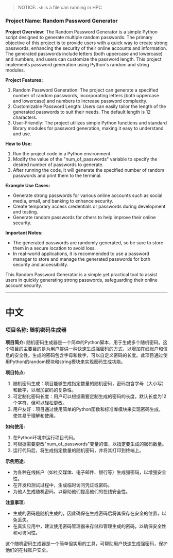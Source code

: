>NOTICE:`.sh` is a file can running in HPC

### Project Name: Random Password Generator

**Project Overview:**
The Random Password Generator is a simple Python script designed to generate multiple random passwords. The primary objective of this project is to provide users with a quick way to create strong passwords, enhancing the security of their online accounts and information. The generated passwords include letters (both uppercase and lowercase) and numbers, and users can customize the password length. This project implements password generation using Python's random and string modules.

**Project Features:**
1. Random Password Generation: The project can generate a specified number of random passwords, incorporating letters (both uppercase and lowercase) and numbers to increase password complexity.
2. Customizable Password Length: Users can easily tailor the length of the generated passwords to suit their needs. The default length is 12 characters.
3. User-Friendly: The project utilizes simple Python functions and standard library modules for password generation, making it easy to understand and use.

**How to Use:**
1. Run the project code in a Python environment.
2. Modify the value of the "num_of_passwords" variable to specify the desired number of passwords to generate.
3. After running the code, it will generate the specified number of random passwords and print them to the terminal.

**Example Use Cases:**
- Generate strong passwords for various online accounts such as social media, email, and banking to enhance security.
- Create temporary access credentials or passwords during development and testing.
- Generate random passwords for others to help improve their online security.

**Important Notes:**
- The generated passwords are randomly generated, so be sure to store them in a secure location to avoid loss.
- In real-world applications, it is recommended to use a password manager to store and manage the generated passwords for both security and accessibility.

This Random Password Generator is a simple yet practical tool to assist users in quickly generating strong passwords, safeguarding their online account security.




***
# 中文

### 项目名称: 随机密码生成器

**项目简介:**
随机密码生成器是一个简单的Python脚本，用于生成多个随机密码。这个项目的主要目的是为用户提供一种快速生成强密码的方式，以增加在线账户和信息的安全性。生成的密码包含字母和数字，可以自定义密码的长度。此项目通过使用Python的random模块和string模块来实现密码生成功能。

**项目特点:**
1. 随机密码生成：项目能够生成指定数量的随机密码，密码包含字母（大小写）和数字，以增加密码的复杂性。
2. 可定制化密码长度：用户可以根据需要定制生成的密码的长度，默认长度为12个字符，但可以轻松更改。
3. 用户友好：项目通过使用简单的Python函数和标准库模块来实现密码生成，使其易于理解和使用。

**如何使用:**
1. 在Python环境中运行项目代码。
2. 可根据需要更改"num_of_passwords"变量的值，以指定要生成的密码数量。
3. 运行代码后，将生成指定数量的随机密码，并将其打印到终端上。

**示例用途:**
- 为各种在线帐户（如社交媒体、电子邮件、银行等）生成强密码，以增强安全性。
- 在开发和测试过程中，生成临时访问凭证或密码。
- 为他人生成随机密码，以帮助他们提高他们的在线安全性。

**注意事项:**
- 生成的密码是随机生成的，因此确保在生成密码后将其保存在安全的位置，以免丢失。
- 在真实应用中，建议使用密码管理器来存储和管理生成的密码，以确保安全性和可访问性。

这个随机密码生成器是一个简单但实用的工具，可帮助用户快速生成强密码，保护他们的在线账户安全。



